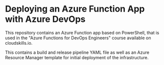 # Deploying an Azure Function App with Azure DevOps
This repository contains an Azure Function app based on PowerShell, that is used in the "Azure Functions for DevOps Engineers" course available on cloudskills.io.

This contains a build and release pipeline YAML file as well as an Azure Resource Manager template for initial deployment of the infrastructure.